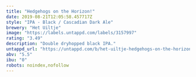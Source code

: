```yaml
---
title: "Hedgehogs on the Horizon!"
date: 2019-08-21T12:05:58.457717Z
style: "IPA - Black / Cascadian Dark Ale"
brewery: "Het Uiltje"
image: "https://labels.untappd.com/labels/3157997"
rating: "3.49"
description: "Double dryhopped black IPA."
untappd_url: "https://untappd.com/b/het-uiltje-hedgehogs-on-the-horizon/3157997"
abv: "5.5"
ibu: "0"
robots: noindex,nofollow
---
```

